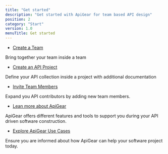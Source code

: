 ```yaml
---
title: "Get started"
description: "Get started with ApiGear for team based API design"
position: 2
category: "Start"
version: 1.0
menuTitle: Get started
---
```


- [Create a Team](teams)

Bring together your team inside a team

- [Create an API Project](projects)

Define your API collection inside a project with additional documentation

- [Invite Team Members](members)

Expand you API contributors by adding new team members.

- [Lean more about ApiGear](features)

ApiGear offers different features and tools to support you during your API driven software construction.

- [Explore ApiGear Use Cases](cases)

Ensure you are informed about how ApiGear can help your software project today.
